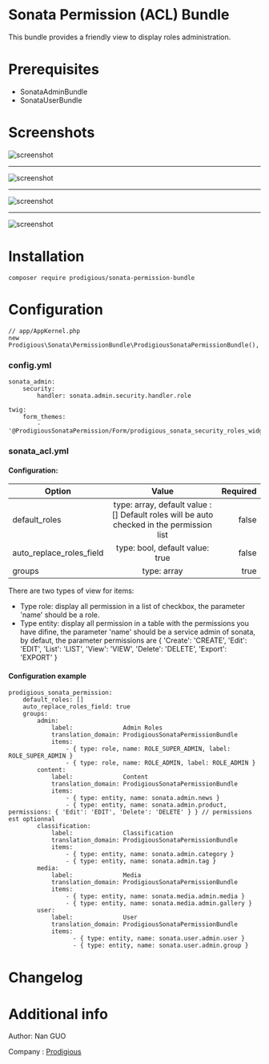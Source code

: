 # Sonata Permission (ACL) Bundle
 
This bundle provides a friendly view to display roles administration.

# Prerequisites
- SonataAdminBundle
- SonataUserBundle

# Screenshots

![screenshot](https://github.com/nan-guo/SonataPermissionBundle/blob/master/Resources/public/imgs/screenshot-1.png)

--------------------------------------------------------------------------------------------------------------------------------------------

![screenshot](https://github.com/nan-guo/SonataPermissionBundle/blob/master/Resources/public/imgs/screenshot-2.png)


--------------------------------------------------------------------------------------------------------------------------------------------

![screenshot](https://github.com/nan-guo/SonataPermissionBundle/blob/master/Resources/public/imgs/screenshot-3.png)


--------------------------------------------------------------------------------------------------------------------------------------------

![screenshot](https://github.com/nan-guo/SonataPermissionBundle/blob/master/Resources/public/imgs/screenshot-4.png)

# Installation

```
composer require prodigious/sonata-permission-bundle
```

# Configuration
```
// app/AppKernel.php
new Prodigious\Sonata\PermissionBundle\ProdigiousSonataPermissionBundle(),
```

### config.yml

```
sonata_admin:
    security:
        handler: sonata.admin.security.handler.role

twig:
    form_themes:
        - '@ProdigiousSonataPermission/Form/prodigious_sonata_security_roles_widget.html.twig'

```

### sonata_acl.yml

#### Configuration:

| Option                   |                                           Value                                           | Required |
|--------------------------|:-----------------------------------------------------------------------------------------:|---------:|
| default_roles            | type: array, default value : [] Default roles will be auto checked in the permission list |    false |
| auto_replace_roles_field | type: bool, default value: true                                                           |    false |
| groups                   | type: array                                                                               |     true |

There are two types of view for items:

- Type role: display all permission in a list of checkbox, the parameter 'name' should be a role.
- Type entity: display all permission in a table with the permissions you have difine, the parameter 'name' should be a service admin of sonata, by defaut, the parameter permissions are { 'Create': 'CREATE', 'Edit': 'EDIT', 'List': 'LIST',  'View': 'VIEW', 'Delete': 'DELETE', 'Export': 'EXPORT' }

#### Configuration example

```
prodigious_sonata_permission:
    default_roles: []
    auto_replace_roles_field: true
    groups:
        admin:
            label:              Admin Roles
            translation_domain: ProdigiousSonataPermissionBundle
            items:
                - { type: role, name: ROLE_SUPER_ADMIN, label: ROLE_SUPER_ADMIN }
                - { type: role, name: ROLE_ADMIN, label: ROLE_ADMIN }
        content:
            label:              Content
            translation_domain: ProdigiousSonataPermissionBundle
            items:
                - { type: entity, name: sonata.admin.news }
                - { type: entity, name: sonata.admin.product, permissions: { 'Edit': 'EDIT', 'Delete': 'DELETE' } } // permissions est optionnal
        classification:
            label:              Classification
            translation_domain: ProdigiousSonataPermissionBundle
            items:
                - { type: entity, name: sonata.admin.category }
                - { type: entity, name: sonata.admin.tag }
        media:
            label:              Media
            translation_domain: ProdigiousSonataPermissionBundle
            items:
                - { type: entity, name: sonata.media.admin.media }
                - { type: entity, name: sonata.media.admin.gallery }
        user:
            label:              User
            translation_domain: ProdigiousSonataPermissionBundle
            items:
                  - { type: entity, name: sonata.user.admin.user }
                  - { type: entity, name: sonata.user.admin.group }
```

# Changelog


# Additional info
Author: Nan GUO
 
Company : [Prodigious](http://www.prodigious.com/)
